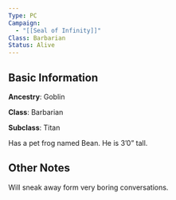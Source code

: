 ```yaml
---
Type: PC
Campaign:
  - "[[Seal of Infinity]]"
Class: Barbarian
Status: Alive
---
```

## Basic Information
**Ancestry**: Goblin

**Class**: Barbarian

**Subclass**: Titan

Has a pet frog named Bean. He is 3’0” tall.

## Other Notes
Will sneak away form very boring conversations.